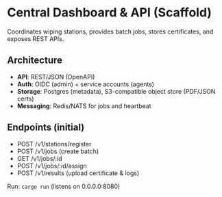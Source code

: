 # Central Dashboard & API (Scaffold)

Coordinates wiping stations, provides batch jobs, stores certificates, and exposes REST APIs.

## Architecture
- **API**: REST/JSON (OpenAPI)
- **Auth**: OIDC (admin) + service accounts (agents)
- **Storage**: Postgres (metadata), S3-compatible object store (PDF/JSON certs)
- **Messaging**: Redis/NATS for jobs and heartbeat

## Endpoints (initial)
- POST /v1/stations/register
- POST /v1/jobs (create batch)
- GET  /v1/jobs/:id
- POST /v1/jobs/:id/assign
- POST /v1/results (upload certificate & logs)

Run: `cargo run` (listens on 0.0.0.0:8080)
